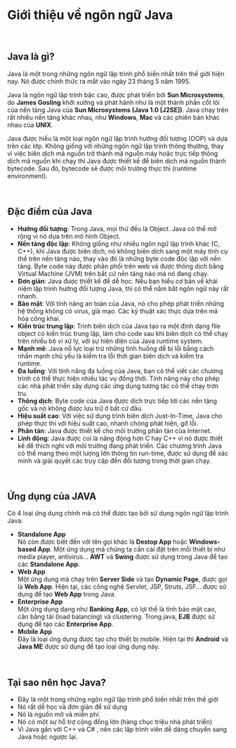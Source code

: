 
# Giới thiệu về ngôn ngữ Java

<br />

## Java là gì?

Java là một trong những ngôn ngữ lập trình phổ biến nhất trên thế giới hiện nay. Nó được chính thức ra mắt vào ngày 23 tháng 5 năm 1995.

Java là ngôn ngữ lập trình bậc cao, được phát triển bởi **Sun Microsystems**, do **James Gosling** khởi xướng và phát hành như là một thành phần cốt lõi của nền tảng Java của **Sun Microsystems (Java 1.0 [J2SE])**. Java chạy trên rất nhiều nền tảng khác nhau, như **Windows**, **Mac** và các phiên bản khác nhau của **UNIX**. 

Java được hiểu là một loại ngôn ngữ lập trình hướng đối tượng (OOP) và dựa trên các lớp. Không giống với những ngôn ngữ lập trình thông thường, thay vì việc biên dịch mã nguồn trở thành mã nguồn máy hoặc trực tiếp thông dịch mã nguồn khi chạy thì Java được thiết kế để biên dịch mã nguồn thành bytecode. Sau đó, bytecode sẽ được môi trường thực thi (runtime environment).

<br />

## Đặc điểm của Java

- **Hướng đối tượng**: Trong Java, mọi thứ đều là Object. Java có thể mở rộng vì nó dựa trên mô hình Object.
- **Nền tảng độc lập**: Không giống như nhiều ngôn ngữ lập trình khác (C, C++), khi Java được biên dịch, nó không biên dịch sang một máy tính cụ thể trên nền tảng nào, thay vào đó là những byte code độc lập với nền tảng. Byte code này được phân phối trên web và được thông dịch bằng Virtual Machine (JVM) trên bất cứ nền tảng nào mà nó đang chạy.
- **Đơn giản**: Java được thiết kế để dễ học. Nếu bạn hiểu cơ bản về khái niệm lập trình hướng đối tượng Java, thì có thể nắm bắt ngôn ngữ này rất nhanh.
- **Bảo mật**: Với tính năng an toàn của Java, nó cho phép phát triển những hệ thống không có virus, giả mạo. Các kỹ thuật xác thực dựa trên mã hóa công khai.
- **Kiến trúc trung lập**: Trình biên dịch của Java tạo ra một định dạng file object có kiến trúc trung lập, làm cho code sau khi biên dịch có thể chạy trên nhiều bộ vi xử lý, với sự hiện diện của Java runtime system.
- **Mạnh mẽ**: Java nỗ lực loại trừ những tình huống dễ bị lỗi bằng cách nhấn mạnh chủ yếu là kiểm tra lỗi thời gian biên dịch và kiểm tra runtime.
- **Đa luồng**: Với tính năng đa luồng của Java, bạn có thể viết các chương trình có thể thực hiện nhiều tác vụ đồng thời. Tính năng này cho phép các nhà phát triển xây dựng các ứng dụng tương tác có thể chạy trơn tru.
- **Thông dịch**: Byte code của Java được dịch trực tiếp tới các nền tảng gốc và nó không được lưu trữ ở bất cứ đâu. 
- **Hiệu suất cao**: Với việc sử dụng trình biên dịch Just-In-Time, Java cho phép thực thi với hiệu suất cao, nhanh chóng phát hiện, gỡ lỗi.
- **Phân tán**: Java được thiết kế cho môi trường phân tán của Internet.
- **Linh động**: Java được coi là năng động hơn C hay C++ vì nó được thiết kế để thích nghi với môi trường đang phát triển. Các chương trình Java có thể mang theo một lượng lớn thông tin run-time, được sử dụng để xác minh và giải quyết các truy cập đến đối tượng trong thời gian chạy.

<br />

## Ứng dụng của JAVA

Có 4 loại ứng dụng chính mà có thể được tạo bởi sử dụng ngôn ngữ lập trình Java:

- **Standalone App**  
Nó còn được biết đến với tên gọi khác là **Destop App** hoặc **Windows-based App**. Một ứng dụng mà chúng ta cần cài đặt trên mỗi thiết bị như media player, antivirus... **AWT** và **Swing** được sử dụng trong Java để tạo các **Standalone App**.
- **Web App**  
Một ứng dụng mà chạy trên **Server Side** và tạo **Dynamic Page**, được gọi là **Web App**. Hiện tại, các công nghệ Servlet, JSP, Struts, JSF... được sử dụng để tạo **Web App** trong Java.
- **Enterprise App**  
Một ứng dụng dạng như **Banking App**, có lợi thế là tính bảo mật cao, cân bằng tải (load balancing) và clustering. Trong java, **EJB** được sử dụng để tạo các **Enterprise App**.
- **Mobile App**  
Đây là loại ứng dụng được tạo cho thiết bị mobile. Hiện tại thì **Android** và **Java ME** được sử dụng để tạo loại ứng dụng này.

<br />

## Tại sao nên học Java?

- Đây là một trong những ngôn ngữ lập trình phổ biến nhất trên thế giới
- Nó rất dễ học và đơn giản để sử dụng
- Nó là nguồn mở và miễn phí
- Nó có một sự hỗ trợ cộng đồng lớn (hàng chục triệu nhà phát triển)
- Vì Java gần với C++ và C# , nên các lập trình viên dễ dàng chuyển sang Java hoặc ngược lại.

<br />


